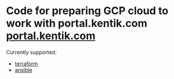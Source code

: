 # Code for preparing GCP cloud to work with portal.kentik.com [portal.kentik.com](https://portal.kentik.com)

Currently supported:
* [terraform](terraform/module)
* [ansible](ansible/roles)
